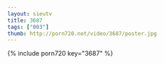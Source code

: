 ```yaml
--- 
layout: sieutv
title: 3687
tags: ["003"]
thumb: http://porn720.net/video/3687/poster.jpg
---
```

{% include porn720 key="3687" %} 

